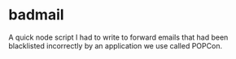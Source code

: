 # badmail
A quick node script I had to write to forward emails that had been blacklisted incorrectly by an application we use called POPCon. 
